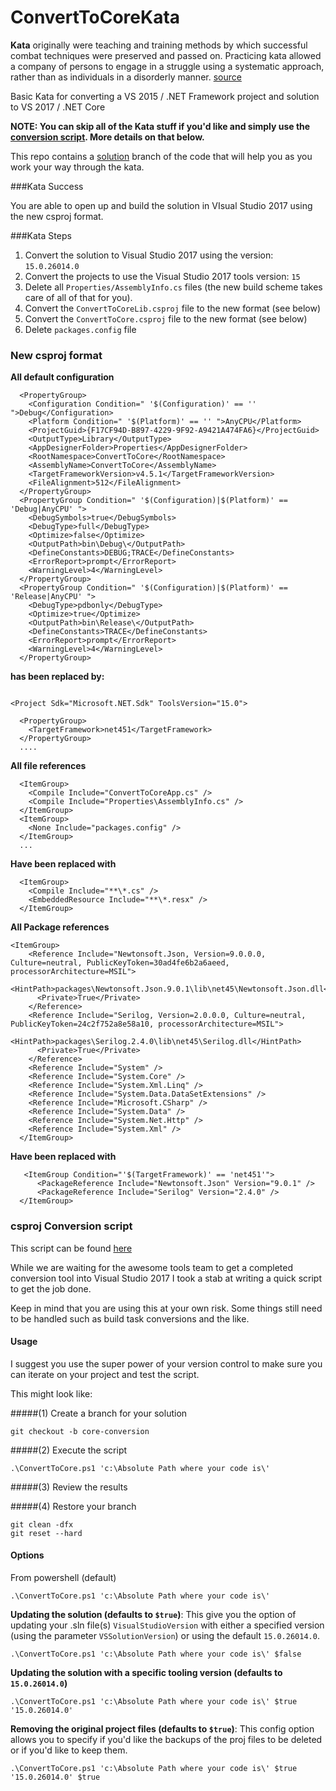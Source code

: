 # ConvertToCoreKata

**Kata** originally were teaching and training methods by which successful combat techniques were preserved and passed on. Practicing kata allowed a company of persons to engage in a struggle using a systematic approach, rather than as individuals in a disorderly manner. [source](https://en.wikipedia.org/wiki/Kata)

Basic Kata for converting a VS 2015 / .NET Framework project and solution to VS 2017 / .NET Core

**NOTE: You can skip all of the Kata stuff if you'd like and simply use the [conversion script](https://github.com/nickfloyd/ConvertToCoreKata/blob/master/ConvertToCore.ps1). More details on that below.**

This repo contains a [solution](https://github.com/nickfloyd/ConvertToCoreKata/commits/solution) branch of the code that will help you as you work your way through the kata.

###Kata Success

You are able to open up and build the solution in VIsual Studio 2017 using the new csproj format.

###Kata Steps

1. Convert the solution to Visual Studio 2017 using the version: `15.0.26014.0`
2. Convert the projects to use the Visual Studio 2017 tools version: `15`
3. Delete all `Properties/AssemblyInfo.cs` files (the new build scheme takes care of all of that for you).
4. Convert the `ConvertToCoreLib.csproj` file to the new format (see below)
5. Convert the `ConvertToCore.csproj` file to the new format (see below)
6. Delete `packages.config` file

### New csproj format

**All default configuration**

```
  <PropertyGroup>
    <Configuration Condition=" '$(Configuration)' == '' ">Debug</Configuration>
    <Platform Condition=" '$(Platform)' == '' ">AnyCPU</Platform>
    <ProjectGuid>{F17CF94D-B897-4229-9F92-A9421A474FA6}</ProjectGuid>
    <OutputType>Library</OutputType>
    <AppDesignerFolder>Properties</AppDesignerFolder>
    <RootNamespace>ConvertToCore</RootNamespace>
    <AssemblyName>ConvertToCore</AssemblyName>
    <TargetFrameworkVersion>v4.5.1</TargetFrameworkVersion>
    <FileAlignment>512</FileAlignment>
  </PropertyGroup>
  <PropertyGroup Condition=" '$(Configuration)|$(Platform)' == 'Debug|AnyCPU' ">
    <DebugSymbols>true</DebugSymbols>
    <DebugType>full</DebugType>
    <Optimize>false</Optimize>
    <OutputPath>bin\Debug\</OutputPath>
    <DefineConstants>DEBUG;TRACE</DefineConstants>
    <ErrorReport>prompt</ErrorReport>
    <WarningLevel>4</WarningLevel>
  </PropertyGroup>
  <PropertyGroup Condition=" '$(Configuration)|$(Platform)' == 'Release|AnyCPU' ">
    <DebugType>pdbonly</DebugType>
    <Optimize>true</Optimize>
    <OutputPath>bin\Release\</OutputPath>
    <DefineConstants>TRACE</DefineConstants>
    <ErrorReport>prompt</ErrorReport>
    <WarningLevel>4</WarningLevel>
  </PropertyGroup>
```

**has been replaced by:**

```

<Project Sdk="Microsoft.NET.Sdk" ToolsVersion="15.0">

  <PropertyGroup>
    <TargetFramework>net451</TargetFramework>
  </PropertyGroup>
  ....
```
**All file references**

```
  <ItemGroup>
    <Compile Include="ConvertToCoreApp.cs" />
    <Compile Include="Properties\AssemblyInfo.cs" />
  </ItemGroup>
  <ItemGroup>
    <None Include="packages.config" />
  </ItemGroup>
  ...
```

**Have been replaced with**

```
  <ItemGroup>
    <Compile Include="**\*.cs" />
    <EmbeddedResource Include="**\*.resx" />
  </ItemGroup>
```

**All Package references**

```
<ItemGroup>
    <Reference Include="Newtonsoft.Json, Version=9.0.0.0, Culture=neutral, PublicKeyToken=30ad4fe6b2a6aeed, processorArchitecture=MSIL">
      <HintPath>packages\Newtonsoft.Json.9.0.1\lib\net45\Newtonsoft.Json.dll</HintPath>
      <Private>True</Private>
    </Reference>
    <Reference Include="Serilog, Version=2.0.0.0, Culture=neutral, PublicKeyToken=24c2f752a8e58a10, processorArchitecture=MSIL">
      <HintPath>packages\Serilog.2.4.0\lib\net45\Serilog.dll</HintPath>
      <Private>True</Private>
    </Reference>
    <Reference Include="System" />
    <Reference Include="System.Core" />
    <Reference Include="System.Xml.Linq" />
    <Reference Include="System.Data.DataSetExtensions" />
    <Reference Include="Microsoft.CSharp" />
    <Reference Include="System.Data" />
    <Reference Include="System.Net.Http" />
    <Reference Include="System.Xml" />
  </ItemGroup>
```

**Have been replaced with**

```
   <ItemGroup Condition="'$(TargetFramework)' == 'net451'">
      <PackageReference Include="Newtonsoft.Json" Version="9.0.1" />
      <PackageReference Include="Serilog" Version="2.4.0" />
  </ItemGroup>
```

### csproj Conversion script

This script can be found [here](https://github.com/nickfloyd/ConvertToCoreKata/blob/master/ConvertToCore.ps1)

While we are waiting for the awesome tools team to get a completed conversion tool into Visual Studio 2017 I took a stab at writing a quick script to get the job done.

Keep in mind that you are using this at your own risk. Some things still need to be handled such as build task conversions and the like.

#### Usage

I suggest you use the super power of your version control to make sure you can iterate on your project and test the script.

This might look like:

#####(1) Create a branch for your solution

`git checkout -b core-conversion`

#####(2) Execute the script

`.\ConvertToCore.ps1 'c:\Absolute Path where your code is\'`

#####(3) Review the results

#####(4) Restore your branch

`git clean -dfx`  
`git reset --hard`

#### Options

From powershell (default)

`.\ConvertToCore.ps1 'c:\Absolute Path where your code is\'`

**Updating the solution (defaults to `$true`)**: This give you the option of updating your .sln file(s) `VisualStudioVersion` with either a specified version (using the parameter `VSSolutionVersion`) or using the default `15.0.26014.0`.

`.\ConvertToCore.ps1 'c:\Absolute Path where your code is\' $false`

**Updating the solution with a specific tooling version (defaults to `15.0.26014.0`)**

`.\ConvertToCore.ps1 'c:\Absolute Path where your code is\' $true '15.0.26014.0'`

**Removing the original project files (defaults to `$true`)**: This config option allows you to specify if you'd like the backups of the proj files to be deleted or if you'd like to keep them.

`.\ConvertToCore.ps1 'c:\Absolute Path where your code is\' $true '15.0.26014.0' $true`

